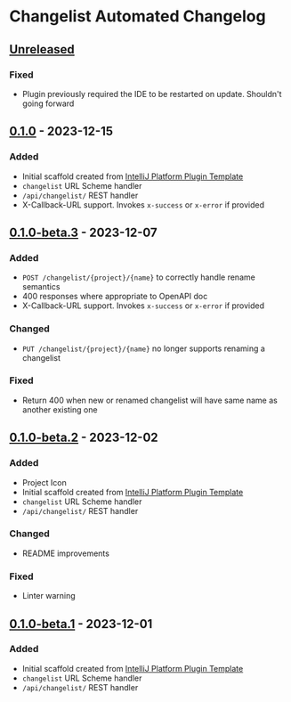 <!-- Keep a Changelog guide -> https://keepachangelog.com -->

# Changelist Automated Changelog

## [Unreleased]

### Fixed

- Plugin previously required the IDE to be restarted on update. Shouldn't going forward

## [0.1.0] - 2023-12-15

### Added

- Initial scaffold created from [IntelliJ Platform Plugin Template](https://github.com/JetBrains/intellij-platform-plugin-template)
- `changelist` URL Scheme handler
- `/api/changelist/` REST handler
- X-Callback-URL support. Invokes `x-success` or `x-error` if provided

## [0.1.0-beta.3] - 2023-12-07

### Added

- `POST /changelist/{project}/{name}` to correctly handle rename semantics
- 400 responses where appropriate to OpenAPI doc
- X-Callback-URL support. Invokes `x-success` or `x-error` if provided

### Changed

- `PUT /changelist/{project}/{name}` no longer supports renaming a changelist

### Fixed

- Return 400 when new or renamed changelist will have same name as another existing one

## [0.1.0-beta.2] - 2023-12-02

### Added

- Project Icon
- Initial scaffold created from [IntelliJ Platform Plugin Template](https://github.com/JetBrains/intellij-platform-plugin-template)
- `changelist` URL Scheme handler
- `/api/changelist/` REST handler

### Changed

- README improvements

### Fixed

- Linter warning

## [0.1.0-beta.1] - 2023-12-01

### Added

- Initial scaffold created from [IntelliJ Platform Plugin Template](https://github.com/JetBrains/intellij-platform-plugin-template)
- `changelist` URL Scheme handler
- `/api/changelist/` REST handler

[Unreleased]: https://github.com/sblundy/changelist-protocol/compare/v0.1.0...HEAD
[0.1.0]: https://github.com/sblundy/changelist-protocol/compare/v0.1.0-beta.3...v0.1.0
[0.1.0-beta.2]: https://github.com/sblundy/changelist-protocol/compare/v0.1.0-beta.1...v0.1.0-beta.2
[0.1.0-beta.1]: https://github.com/sblundy/changelist-protocol/commits/v0.1.0-beta.1
[0.1.0-beta.3]: https://github.com/sblundy/changelist-protocol/compare/v0.1.0-beta.2...v0.1.0-beta.3
